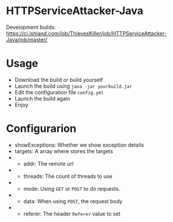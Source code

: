 # HTTPServiceAttacker-Java

Development builds: https://ci.ishland.com/job/ThievesKiller/job/HTTPServiceAttacker-Java/job/master/

# Usage
- Download the build or build yourself
- Launch the build using ``` java -jar yourbuild.jar ```
- Edit the configuration file ``` config.yml ```
- Launch the build again
- Enjoy

# Configurarion
- showExceptions: Whether we show exception details
- targets: A array where stores the targets
- - addr: The remote url
- - threads: The count of threads to use
- - mode: Using ``` GET ``` or ``` POST ``` to do requests.
- - data: When using ``` POST ```, the request body
- - referer: The header ``` Referer ``` value to set
